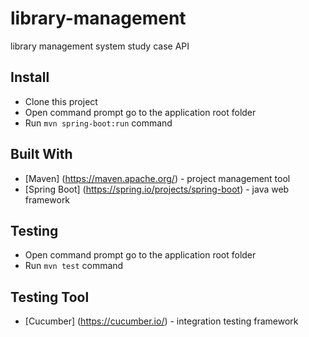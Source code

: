 # library-management

library management system study case API

## Install

- Clone this project
- Open command prompt go to the application root folder
- Run `mvn spring-boot:run` command

## Built With

* [Maven] (https://maven.apache.org/) - project management tool
* [Spring Boot] (https://spring.io/projects/spring-boot) - java web framework

## Testing
- Open command prompt go to the application root folder
- Run `mvn test` command

## Testing Tool
* [Cucumber] (https://cucumber.io/) - integration testing framework
